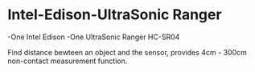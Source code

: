 # Intel-Edison-UltraSonic Ranger 

-One Intel Edison
-One UltraSonic Ranger HC-SR04

Find distance bewteen an object and the sensor, provides 4cm - 300cm non-contact
measurement function.
